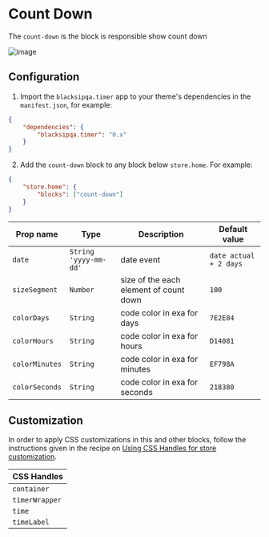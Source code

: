 # Count Down

The `count-down` is the block is responsible show count down

![image](https://user-images.githubusercontent.com/17678382/153967625-29dd776c-6087-4827-b25d-1d92d9bd7afc.png)

## Configuration

1. Import the `blacksipqa.timer` app to your theme's dependencies in the `manifest.json`, for example:

```json
{
    "dependencies": {
        "blacksipqa.timer": "0.x"
    }
}
```

2. Add the `count-down` block to any block below `store.home`. For example:

```json
{
    "store.home": {
        "blocks": ["count-down"]
    }
}
```

| Prop name      | Type                  | Description                            | Default value          |
| -------------- | --------------------- | -------------------------------------- | ---------------------- |
| `date`         | `String 'yyyy-mm-dd'` | date event                             | `date actual + 2 days` |
| `sizeSegment`  | `Number`              | size of the each element of count down | `100`                  |
| `colorDays`    | `String`              | code color in exa for days             | `7E2E84`               |
| `colorHours`   | `String`              | code color in exa for hours            | `D14081`               |
| `colorMinutes` | `String`              | code color in exa for minutes          | `EF798A`               |
| `colorSeconds` | `String`              | code color in exa for seconds          | `218380`               |

## Customization

In order to apply CSS customizations in this and other blocks, follow the instructions given in the recipe on [Using CSS Handles for store customization](https://vtex.io/docs/recipes/style/using-css-handles-for-store-customization).

| CSS Handles    |
| -------------- |
| `container`    |
| `timerWrapper` |
| `time`         |
| `timeLabel`    |
